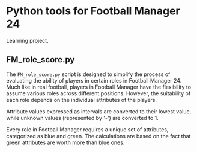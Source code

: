 # Python tools for Football Manager 24

Learning project.

## FM_role_score.py

The `FM_role_score.py` script is designed to simplify the process of evaluating the ability of players in certain roles in Football Manager 24. Much like in real football, players in Football Manager have the flexibility to assume various roles across different positions. However, the suitability of each role depends on the individual attributes of the players.

Attribute values expressed as intervals are converted to their lowest value, while unknown values (represented by '-') are converted to 1.

Every role in Football Manager requires a unique set of attributes, categorized as blue and green. The calculations are based on the fact that green attributes are worth more than blue ones.